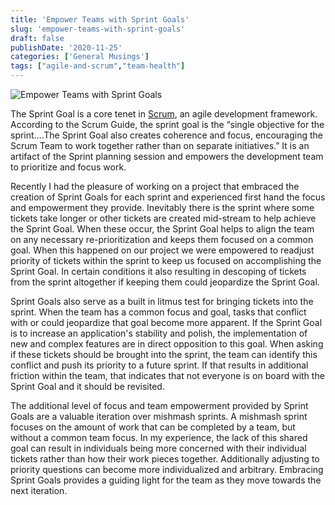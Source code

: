 ```yaml
---
title: 'Empower Teams with Sprint Goals'
slug: 'empower-teams-with-sprint-goals'
draft: false
publishDate: '2020-11-25'
categories: ['General Musings']
tags: ["agile-and-scrum","team-health"]
---
```

![Empower Teams with Sprint Goals](images/bullet-journal-planning.jpg#center)

The Sprint Goal is a core tenet in [Scrum](https://www.scrumguides.org/scrum-guide.html), an agile development framework. According to the Scrum Guide, the sprint goal is the “single objective for the sprint....The Sprint Goal also creates coherence and focus, encouraging the Scrum Team to work together rather than on separate initiatives.” It is an artifact of the Sprint planning session and empowers the development team to prioritize and focus work.

Recently I had the pleasure of working on a project that embraced the creation of Sprint Goals for each sprint and experienced first hand the focus and empowerment they provide. Inevitably there is the sprint where some tickets take longer or other tickets are created mid-stream to help achieve the Sprint Goal. When these occur, the Sprint Goal helps to align the team on any necessary re-prioritization and keeps them focused on a common goal. When this happened on our project we were empowered to readjust priority of tickets within the sprint to keep us focused on accomplishing the Sprint Goal. In certain conditions it also resulting in descoping of tickets from the sprint altogether if keeping them could jeopardize the Sprint Goal.

Sprint Goals also serve as a built in litmus test for bringing tickets into the sprint. When the team has a common focus and goal, tasks that conflict with or could jeopardize that goal become more apparent. If the Sprint Goal is to increase an application's stability and polish, the implementation of new and complex features are in direct opposition to this goal. When asking if these tickets should be brought into the sprint, the team can identify this conflict and push its priority to a future sprint. If that results in additional friction within the team, that indicates that not everyone is on board with the Sprint Goal and it should be revisited.

The additional level of focus and team empowerment provided by Sprint Goals are a valuable iteration over mishmash sprints. A mishmash sprint focuses on the amount of work that can be completed by a team, but without a common team focus. In my experience, the lack of this shared goal can result in individuals being more concerned with their individual tickets rather than how their work pieces together. Additionally adjusting to priority questions can become more individualized and arbitrary. Embracing Sprint Goals provides a guiding light for the team as they move towards the next iteration.

